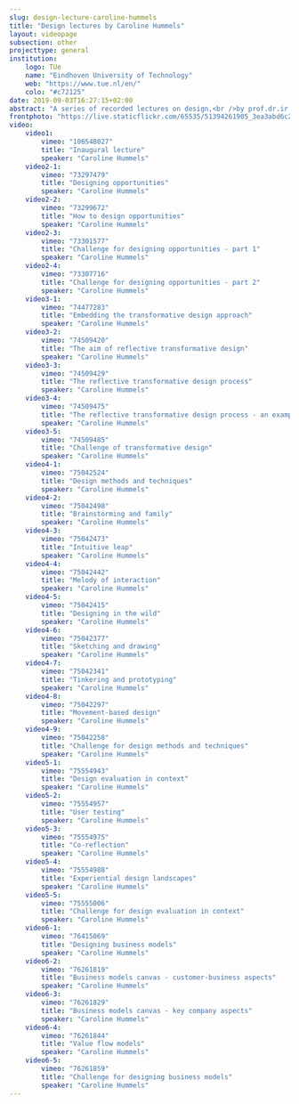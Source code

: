 ```yaml
---
slug: design-lecture-caroline-hummels
title: "Design lectures by Caroline Hummels"
layout: videopage
subsection: other
projecttype: general
institution:
    logo: TUe
    name: "Eindhoven University of Technology"
    web: "https://www.tue.nl/en/"
    colo: "#c72125"
date: 2019-09-03T16:27:15+02:00
abstract: "A series of recorded lectures on design,<br />by prof.dr.ir. Caroline Hummels @TU/e."
frontphoto: "https://live.staticflickr.com/65535/51394261905_3ea3abd6c2.jpg"
video:
    video1:
        vimeo: "106548027"
        title: "Inaugural lecture"
        speaker: "Caroline Hummels"
    video2-1:
        vimeo: "73297479"
        title: "Designing opportunities"
        speaker: "Caroline Hummels"
    video2-2:
        vimeo: "73299672"
        title: "How to design opportunities"
        speaker: "Caroline Hummels"
    video2-3:
        vimeo: "73301577"
        title: "Challenge for designing opportunities - part 1"
        speaker: "Caroline Hummels"
    video2-4:
        vimeo: "73307716"
        title: "Challenge for designing opportunities - part 2"
        speaker: "Caroline Hummels"
    video3-1:
        vimeo: "74477283"
        title: "Embedding the transformative design approach"
        speaker: "Caroline Hummels"
    video3-2:
        vimeo: "74509420"
        title: "The aim of reflective transformative design"
        speaker: "Caroline Hummels"
    video3-3:
        vimeo: "74509429"
        title: "The reflective transformative design process"
        speaker: "Caroline Hummels"
    video3-4:
        vimeo: "74509475"
        title: "The reflective transformative design process - an example"
        speaker: "Caroline Hummels"
    video3-5:
        vimeo: "74509485"
        title: "Challenge of transformative design"
        speaker: "Caroline Hummels"
    video4-1:
        vimeo: "75042524"
        title: "Design methods and techniques"
        speaker: "Caroline Hummels"
    video4-2:
        vimeo: "75042498"
        title: "Brainstorming and family"
        speaker: "Caroline Hummels"
    video4-3:
        vimeo: "75042473"
        title: "Intuitive leap"
        speaker: "Caroline Hummels"
    video4-4:
        vimeo: "75042442"
        title: "Melody of interaction"
        speaker: "Caroline Hummels"
    video4-5:
        vimeo: "75042415"
        title: "Designing in the wild"
        speaker: "Caroline Hummels"
    video4-6:
        vimeo: "75042377"
        title: "Sketching and drawing"
        speaker: "Caroline Hummels"
    video4-7:
        vimeo: "75042341"
        title: "Tinkering and prototyping"
        speaker: "Caroline Hummels"
    video4-8:
        vimeo: "75042297"
        title: "Movement-based design"
        speaker: "Caroline Hummels"
    video4-9:
        vimeo: "75042258"
        title: "Challenge for design methods and techniques"
        speaker: "Caroline Hummels"
    video5-1:
        vimeo: "75554943"
        title: "Design evaluation in context"
        speaker: "Caroline Hummels"
    video5-2:
        vimeo: "75554957"
        title: "User testing"
        speaker: "Caroline Hummels"
    video5-3:
        vimeo: "75554975"
        title: "Co-reflection"
        speaker: "Caroline Hummels"
    video5-4:
        vimeo: "75554988"
        title: "Experiential design landscapes"
        speaker: "Caroline Hummels"
    video5-5:
        vimeo: "75555006"
        title: "Challenge for design evaluation in context"
        speaker: "Caroline Hummels"
    video6-1:
        vimeo: "76415069"
        title: "Designing business models"
        speaker: "Caroline Hummels"
    video6-2:
        vimeo: "76261819"
        title: "Business models canvas - customer-business aspects"
        speaker: "Caroline Hummels"
    video6-3:
        vimeo: "76261829"
        title: "Business models canvas - key company aspects"
        speaker: "Caroline Hummels"
    video6-4:
        vimeo: "76261844"
        title: "Value flow models"
        speaker: "Caroline Hummels"
    video6-5:
        vimeo: "76261859"
        title: "Challenge for designing business models"
        speaker: "Caroline Hummels"
---
```

